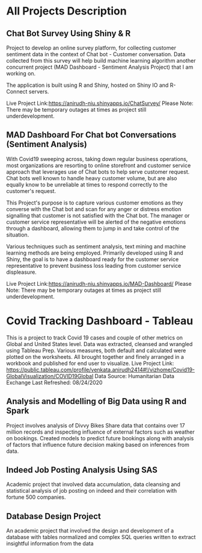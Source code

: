# All Projects Description

## Chat Bot Survey Using Shiny & R
Project to develop an online survey platform, for collecting customer sentiment data in the context of Chat bot - Customer conversation. Data collected from this survey will help build machine learning algorithm another concurrent project (MAD Dashboard - Sentiment Analysis Project) that I am working on.

The application is built using R and Shiny, hosted on Shiny IO and R-Connect servers.

Live Project Link:https://anirudh-niu.shinyapps.io/ChatSurvey/
Please Note: There may be temporary outages at times as project still underdevelopment.

## MAD Dashboard For Chat bot Conversations (Sentiment Analysis)
With Covid19 sweeping across, taking down regular business operations, most organizations are resorting to online storefront and customer service approach that leverages use of Chat bots to help serve customer request. Chat bots well known to handle heavy customer volume, but are also equally know to be unreliable at times to respond correctly to the customer's request.

This Project's purpose is to capture various customer emotions as they converse with the Chat bot and scan for any anger or distress emotion signalling that customer is not satisfied with the Chat bot. The manager or customer service representative will be alerted of the negative emotions through a dashboard, allowing them to jump in and take control of the situation.

Various techniques such as sentiment analysis, text mining and machine learning methods are being employed. Primarily developed using R and Shiny, the goal is to have a dashboard ready for the customer service representative to prevent business loss leading from customer service displeasure.

Live Project Link:https://anirudh-niu.shinyapps.io/MAD-Dashboard/
Please Note: There may be temporary outages at times as project still underdevelopment.

# Covid Tracking Dashboard - Tableau
This is a project to track Covid 19 cases and couple of other metrics on Global and United States level.
Data was extracted, cleansed and wrangled using Tableau Prep. Various measures, both default and calculated were plotted on the worksheets. All brought together and finely arranged in a workbook and published for end user to visualize.
Live Project Link: https://public.tableau.com/profile/venkata.anirudh2414#!/vizhome/Covid19-GlobalVisualization/COVID19Global
Data Source: Humanitarian Data Exchange
Last Refreshed: 08/24/2020

## Analysis and Modelling of Big Data using R and Spark
Project involves analysis of Divvy Bikes Share data that contains over 17 million records and inspecting influence of external factors such as weather on bookings. Created models to predict future bookings along with analysis of factors that influence future decision making based on inferences from data.

## Indeed Job Posting Analysis Using SAS
Academic project that involved data accumulation, data cleansing and statistical analysis of job posting on indeed and their correlation with fortune 500 companies.

## Database Design Project

An academic project that involved the design and development of a database with tables normalized and
complex SQL queries written to extract insightful information from the data

